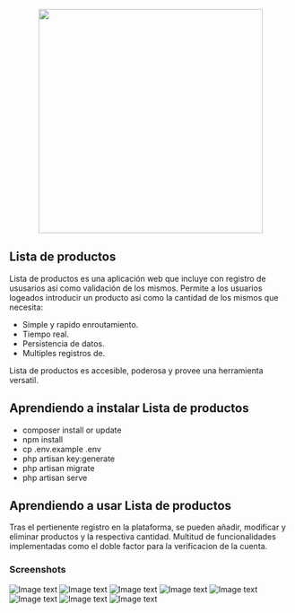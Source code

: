 <p align="center"><a href="https://laravel.com" target="_blank"><img src="https://raw.githubusercontent.com/laravel/art/master/logo-lockup/5%20SVG/2%20CMYK/1%20Full%20Color/laravel-logolockup-cmyk-red.svg" width="400"></a></p>

## Lista de productos

Lista de productos es una aplicación web que incluye con registro de ususarios asi como validación de los mismos. Permite a los usuarios logeados introducir un producto asi como la cantidad de los mismos que necesita:

- Simple y rapido enroutamiento.
- Tiempo real.
- Persistencia de datos.
- Multiples registros de.

Lista de productos es accesible, poderosa y provee una herramienta versatil.

## Aprendiendo a instalar Lista de productos
- composer install or update
- npm install
- cp .env.example .env    
- php artisan key:generate
- php artisan migrate
- php artisan serve

## Aprendiendo a usar Lista de productos

Tras el pertienente registro en la plataforma, se pueden añadir, modificar y eliminar productos y la respectiva cantidad. Multitud de funcionalidades implementadas como el doble factor para la verificacion de la cuenta.

### Screenshots

![Image text](https://i.imgur.com/BMiMJ8X.png)
![Image text](https://i.imgur.com/lPHpkQY.png)
![Image text](https://i.imgur.com/hueC9nY.png)
![Image text](https://i.imgur.com/XCa6yza.png)
![Image text](https://i.imgur.com/mlc1luJ.png)
![Image text](https://i.imgur.com/3uyBkYn.png)
![Image text](https://i.imgur.com/7YBgDE5.png)
![Image text](https://i.imgur.com/bkzwI9p.png)


